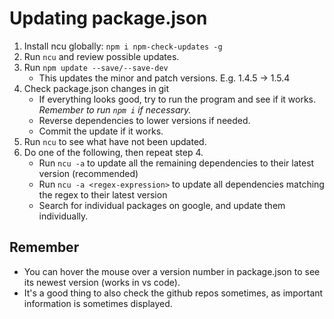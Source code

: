 # Updating package.json

1. Install ncu globally: `npm i npm-check-updates -g`
2. Run `ncu` and review possible updates.
3. Run `npm update --save/--save-dev`
    - This updates the minor and patch versions. E.g. 1.4.5 -> 1.5.4
4. Check package.json changes in git
    - If everything looks good, try to run the program and see if it works. *Remember to run `npm i` if necessary.*
    - Reverse dependencies to lower versions if needed.
    - Commit the update if it works.
4. Run `ncu` to see what have not been updated.
5. Do one of the following, then repeat step 4.
    - Run `ncu -a` to update all the remaining dependencies to their latest version (recommended)
    - Run `ncu -a <regex-expression>` to update all dependencies matching the regex to their latest version
    - Search for individual packages on google, and update them individually.

## Remember
- You can hover the mouse over a version number in package.json to see its newest version (works in vs code).
- It's a good thing to also check the github repos sometimes, as important information is sometimes displayed.